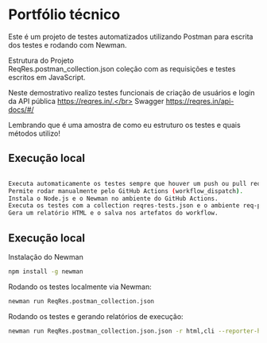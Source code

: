 # Portfólio técnico

Este é um projeto de testes automatizados utilizando Postman para escrita dos testes e rodando com Newman.

Estrutura do Projeto</br>
ReqRes.postman_collection.json coleção com as requisições e testes escritos em JavaScript.</br>


Neste demostrativo realizo testes funcionais de criação de usuários e login da API pública https://reqres.in/.</br>
Swagger https://reqres.in/api-docs/#/

Lembrando que é uma amostra de como eu estruturo os testes e quais métodos utilizo!

## Execução local

```bash

Executa automaticamente os testes sempre que houver um push ou pull request na main.
Permite rodar manualmente pelo GitHub Actions (workflow_dispatch).
Instala o Node.js e o Newman no ambiente do GitHub Actions.
Executa os testes com a collection reqres-tests.json e o ambiente req-prod.json.
Gera um relatório HTML e o salva nos artefatos do workflow.

```

## Execução local

Instalação do Newman

```bash
npm install -g newman

```

Rodando os testes localmente via Newman:

```bash
newman run ReqRes.postman_collection.json
```

Rodando os testes e gerando relatórios de execução:

```bash
newman run ReqRes.postman_collection.json.json -r html,cli --reporter-html-export report.html

```
